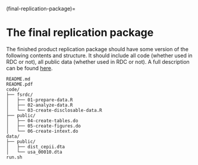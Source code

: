 (final-replication-package)=
# The final replication package

The finished product replication package should have some version of the following contents and structure. It should include all code (whether used in RDC or not), all public data (whether used in RDC or not). A full description can be found [here](https://social-science-data-editors.github.io/template_README/).

```plaintext
README.md
README.pdf
code/
├── fsrdc/
│   ├── 01-prepare-data.R
│   ├── 02-analyze-data.R
│   └── 03-create-disclosable-data.R
├── public/
│   ├── 04-create-tables.do
│   ├── 05-create-figures.do
│   └── 06-create-intext.do
data/
├── public/
│   ├── dist_cepii.dta
│   └── usa_00010.dta
run.sh
```

